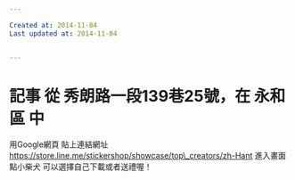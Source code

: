 ```yaml
---

Created at: 2014-11-04
Last updated at: 2014-11-04


---
```


# 記事 從 秀朗路一段139巷25號，在 永和區 中


用Google網頁 貼上連結網址
https://store.line.me/stickershop/showcase/top\_creators/zh-Hant
進入畫面點小柴犬
可以選擇自己下載或者送禮喔！

